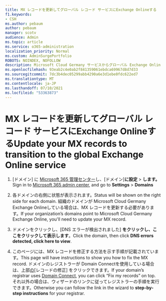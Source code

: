 ```yaml
---
title: MX レコードを更新してグローバル レコード サービスにExchange Onlineする
f1.keywords:
- CSH
ms.author: pebaum
author: pebaum
manager: scotv
audience: Admin
ms.topic: article
ms.service: o365-administration
localization_priority: Normal
ms.custom: AdminSurgePortfolio
ROBOTS: NOINDEX, NOFOLLOW
description: Microsoft Cloud Germany サービスからグローバル Exchange Onlineサービスに移行するExchange Onlineする
ms.openlocfilehash: 93eab2c4e0ab2f841359061ebdca69967d8d7d33
ms.sourcegitcommit: 7dc3b4dec05299abb4290a6e3d1ebe0fdc622ed7
ms.translationtype: MT
ms.contentlocale: ja-JP
ms.lasthandoff: 07/10/2021
ms.locfileid: "53363873"
---
```

# <a name="update-your-mx-records-to-transition-to-the-global-exchange-online-service"></a><span data-ttu-id="951d1-103">MX レコードを更新してグローバル レコード サービスにExchange Onlineする</span><span class="sxs-lookup"><span data-stu-id="951d1-103">Update your MX records to transition to the global Exchange Online service</span></span>

1. <span data-ttu-id="951d1-104">[ドメイン] に [Microsoft 365 管理センター](https://admin.microsoft.com)し、[ドメイン]**に設定**  >  **します。**</span><span class="sxs-lookup"><span data-stu-id="951d1-104">Sign in to [Microsoft 365 admin center](https://admin.microsoft.com), and go to **Settings** > **Domains**</span></span>

2. <span data-ttu-id="951d1-105">各ドメインの右側に状態が表示されます。</span><span class="sxs-lookup"><span data-stu-id="951d1-105">Status will be shown on the right side for each domain.</span></span> <span data-ttu-id="951d1-106">組織のドメインが Microsoft Cloud Germany Exchange Onlineしている場合は、MX レコードを更新する必要があります。</span><span class="sxs-lookup"><span data-stu-id="951d1-106">If your organization’s domains point to Microsoft Cloud Germany Exchange Online, you'll need to update your MX record.</span></span>

3. <span data-ttu-id="951d1-107">ドメインをクリックし、[DNS エラーが検出されました] **をクリックし、ここをクリックして表示します**。</span><span class="sxs-lookup"><span data-stu-id="951d1-107">Click the domain, then click **DNS errors detected, click here to view**.</span></span>

4. <span data-ttu-id="951d1-108">このページには、MX レコードを修正する方法を示す手順が記載されています。</span><span class="sxs-lookup"><span data-stu-id="951d1-108">This page will have instructions to show you how to fix the MX record.</span></span> <span data-ttu-id="951d1-109">ドメインのレジストラーが Domain Connectを使用している場合は、上部[の](../setup/add-domain.md#registrars-with-domain-connect)[レコードの修正] をクリックできます。</span><span class="sxs-lookup"><span data-stu-id="951d1-109">If your domain’s registrar uses [Domain Connect](../setup/add-domain.md#registrars-with-domain-connect), you can click “Fix my records” on top.</span></span> <span data-ttu-id="951d1-110">それ以外の場合は、ウィザードのリンクに従ってレジストラーの手順を実行できます。</span><span class="sxs-lookup"><span data-stu-id="951d1-110">Otherwise you can follow the link in the wizard to **step-by-step instructions** for your registrar.</span></span>
